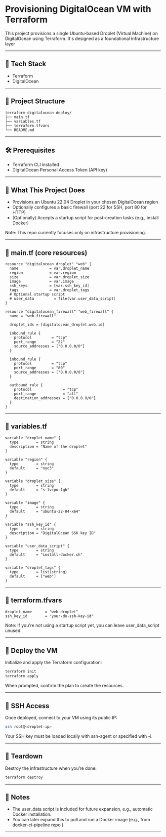 #  Provisioning DigitalOcean VM with Terraform

This project provisions a single Ubuntu-based Droplet (Virtual Machine) on DigitalOcean using Terraform. It's designed as a foundational infrastructure layer

---

## 🧱 Tech Stack

- Terraform
- DigitalOcean

---

## 📁 Project Structure

```
terraform-digitalocean-deploy/
├── main.tf
├── variables.tf
├── terraform.tfvars
└── README.md
```

---

## 🛠️ Prerequisites

- Terraform CLI installed
- DigitalOcean Personal Access Token (API key)

---

## 🔧 What This Project Does

- Provisions an Ubuntu 22.04 Droplet in your chosen DigitalOcean region
- Optionally configures a basic firewall (port 22 for SSH, port 80 for HTTP)
- (Optionally) Accepts a startup script for post-creation tasks (e.g., install Docker)

Note: This repo currently focuses only on infrastructure provisioning.

---

## 📄 main.tf (core resources)

```hcl
resource "digitalocean_droplet" "web" {
  name              = var.droplet_name
  region            = var.region
  size              = var.droplet_size
  image             = var.image
  ssh_keys          = [var.ssh_key_id]
  tags              = var.droplet_tags
  # Optional startup script 
  # user_data         = file(var.user_data_script)
}

resource "digitalocean_firewall" "web_firewall" {
  name = "web-firewall"

  droplet_ids = [digitalocean_droplet.web.id]

  inbound_rule {
    protocol         = "tcp"
    port_range       = "22"
    source_addresses = ["0.0.0.0/0"]
  }

  inbound_rule {
    protocol         = "tcp"
    port_range       = "80"
    source_addresses = ["0.0.0.0/0"]
  }

  outbound_rule {
    protocol              = "tcp"
    port_range            = "all"
    destination_addresses = ["0.0.0.0/0"]
  }
}
```

---

## 📄 variables.tf

```hcl
variable "droplet_name" {
  type        = string
  description = "Name of the droplet"
}

variable "region" {
  type        = string
  default     = "nyc3"
}

variable "droplet_size" {
  type        = string
  default     = "s-1vcpu-1gb"
}

variable "image" {
  type        = string
  default     = "ubuntu-22-04-x64"
}

variable "ssh_key_id" {
  type        = string
  description = "DigitalOcean SSH key ID"
}

variable "user_data_script" {
  type        = string
  default     = "install-docker.sh"
}

variable "droplet_tags" {
  type        = list(string)
  default     = ["web"]
}
```

---

## 📄 terraform.tfvars

```hcl
droplet_name      = "web-droplet"
ssh_key_id        = "your-do-ssh-key-id"
```

Note: If you're not using a startup script yet, you can leave user_data_script unused.

---

## 🚀 Deploy the VM

Initialize and apply the Terraform configuration:

```bash
terraform init
terraform apply
```

When prompted, confirm the plan to create the resources.

---

## 🔐 SSH Access

Once deployed, connect to your VM using its public IP:

```bash
ssh root@<droplet-ip>
```

Your SSH key must be loaded locally with ssh-agent or specified with -i.

---

## 🧹 Teardown

Destroy the infrastructure when you’re done:

```bash
terraform destroy
```

---

## 📌 Notes
- The user_data script is included for future expansion, e.g., automatic Docker installation.
- You can later expand this to pull and run a Docker image (e.g., from docker-ci-pipeline repo ).

---
```
